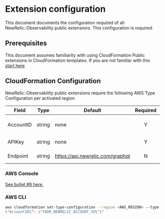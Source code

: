 # Extension configuration

This document documents the configuration required of all NewRelic::Observability public extensions. This configuration is _required_.

## Prerequisites
This document assumes familiarity with using CloudFormation Public extensions in CloudFormation templates. If you are not familiar with this [start here](https://docs.aws.amazon.com/AWSCloudFormation/latest/UserGuide/registry-public.html)

## CloudFormation Configuration
NewRelic::Observability public extensions require the following AWS Type Configuration per activated region

| Field           | Type   | Default                          | Required | Notes                                                                                                                       |
|-----------------|--------|----------------------------------|:--------:|-----------------------------------------------------------------------------------------------------------------------------|
| AccountID       | string | none                             |    Y     | [New Relic Account ID](https://docs.newrelic.com/docs/accounts/accounts-billing/account-structure/account-id/)              |
| APIKey          | string | none                             |    Y     | [New Relic User Key](https://docs.newrelic.com/docs/apis/intro-apis/new-relic-api-keys/#overview-keys)                      |
| Endpoint        | string | https://api.newrelic.com/graphql |    N     | [API endpoints](https://docs.newrelic.com/docs/apis/nerdgraph/get-started/introduction-new-relic-nerdgraph/#authentication) |

### AWS Console
[See bullet #6 here.](https://docs.aws.amazon.com/AWSCloudFormation/latest/UserGuide/registry-public.html#registry-public-activate-extension-console)

### AWS CLI
```bash
aws cloudformation set-type-configuration --region <AWS_REGION> --type RESOURCE --type-name NewRelic::Observability::Workloads --configuration-alias default --configuration "{  \"APIKey\": \"<YOUR_NEWRELIC_API_KEY\",  
\"AccountID\": \"YOUR_NEWRELIC_ACCOUNT_ID\"}"
```
